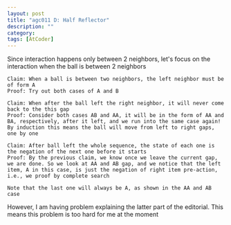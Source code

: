 ```yaml
---
layout: post
title: "agc011 D: Half Reflector"
description: ""
category: 
tags: [AtCoder]
---
```


Since interaction happens only between 2 neighbors, let's focus on the interaction when the ball is between 2 neighbors

```
Claim: When a ball is between two neighbors, the left neighbor must be of form A
Proof: Try out both cases of A and B
```

```
Claim: When after the ball left the right neighbor, it will never come back to the this gap
Proof: Consider both cases AB and AA, it will be in the form of AA and BA, respectively, after it left, and we run into the same case again! By induction this means the ball will move from left to right gaps, one by one

```

```
Claim: After ball left the whole sequence, the state of each one is the negation of the next one before it starts
Proof: By the previous claim, we know once we leave the current gap, we are done. So we look at AA and AB gap, and we notice that the left item, A in this case, is just the negation of right item pre-action, i.e., we proof by complete search

Note that the last one will always be A, as shown in the AA and AB case
```

However, I am having problem explaining the latter part of the editorial. This means this problem is too hard for me at the moment
